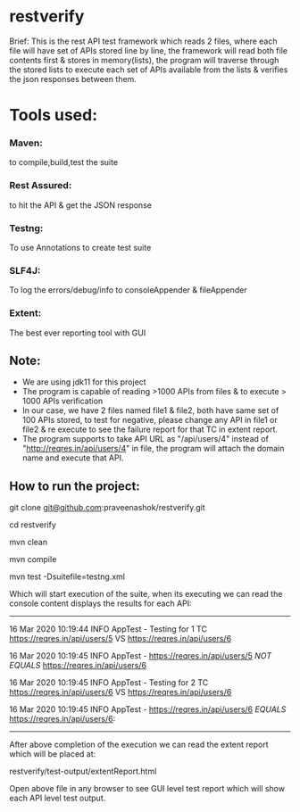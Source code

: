 # restverify

 Brief:
This is the rest API test framework which reads 2 files, where each file will have set of APIs stored line by line, the framework will read both file contents first & stores in memory(lists), the program will traverse through the stored lists to execute each set of APIs available from the lists & verifies the json responses between them.

# Tools used:

### Maven:
to compile,build,test the suite  

### Rest Assured:
to hit the API & get the JSON response

### Testng:
To use Annotations to create test suite

### SLF4J:
To log the errors/debug/info to consoleAppender & fileAppender

### Extent:
The best ever reporting tool with GUI

## Note:
* We are using jdk11 for this project
* The program is capable of reading >1000 APIs from files & to execute > 1000 APIs verification
* In our case, we have 2 files named file1 & file2, both have same set of 100 APIs stored, to test for negative, please change any API in file1 or file2 & re execute to see the failure report for that TC in extent report.
* The program supports to take API URL as "/api/users/4" instead of "http://reqres.in/api/users/4" in file, the program will attach the domain name and execute that API.

## How to run the project:
git clone git@github.com:praveenashok/restverify.git

cd restverify

mvn clean

mvn compile

mvn test -Dsuitefile=testng.xml

Which will start execution of the suite, when its executing we can read the console content displays the results for each API:

------------------------------------------------------------------------------------

16 Mar 2020 10:19:44  INFO AppTest - Testing for 1 TC https://reqres.in/api/users/5 VS https://reqres.in/api/users/6

16 Mar 2020 10:19:45  INFO AppTest - https://reqres.in/api/users/5 *NOT EQUALS* https://reqres.in/api/users/6

16 Mar 2020 10:19:45  INFO AppTest - Testing for 2 TC https://reqres.in/api/users/6 VS https://reqres.in/api/users/6

16 Mar 2020 10:19:45  INFO AppTest - https://reqres.in/api/users/6 *EQUALS* https://reqres.in/api/users/6:

------------------------------------------------------------------------------------

After above completion of the execution we can read the extent report which will be placed at:

restverify/test-output/extentReport.html

Open above file in any browser to see GUI level test report which will show each API level test output.
